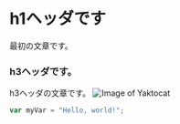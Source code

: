 # h1ヘッダです
最初の文章です。
### h3ヘッダです。
h3ヘッダの文章です。
![Image of Yaktocat](https://octodex.github.com/images/yaktocat.png)

``` javascript
var myVar = "Hello, world!";
```
